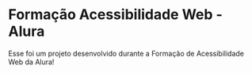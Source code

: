 # Formação Acessibilidade Web - Alura
Esse foi um projeto desenvolvido durante a  Formação de Acessibilidade Web da Alura!
